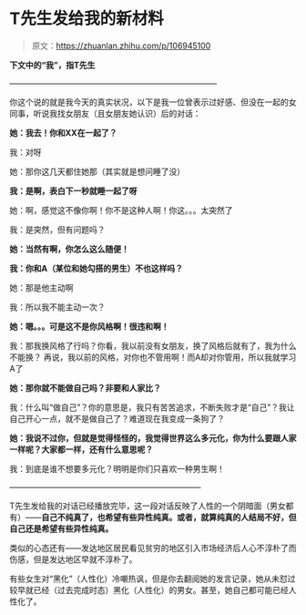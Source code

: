 # T先生发给我的新材料

> 原文：<https://zhuanlan.zhihu.com/p/106945100>

**下文中的“我”，指T先生**

——————————————————————————

你这个说的就是我今天的真实状况，以下是我一位曾表示过好感、但没在一起的女同事，听说我找女朋友（且女朋友她认识）后的对话：

**她：我去！你和XX在一起了？**

我：对呀

她：那你这几天都住她那（其实就是想问睡了没）

**我：是啊，表白下一秒就睡一起了呀**

她：啊，感觉这不像你啊！你不是这种人啊！你这。。。太突然了

我：是突然，但有问题吗？

**她：当然有啊，你怎么这么随便！**

**我：你和A（某位和她勾搭的男生）不也这样吗？**

她：那是他主动啊

我：所以我不能主动一次？

**她：嗯。。。可是这不是你风格啊！很违和啊！**

我：那我换风格了行吗？你看，我以前没有女朋友，换了风格后就有了，我为什么不能换？ 再说，我以前的风格，对你也不管用啊！而A却对你管用，所以我就学习A了

**她：那你就不能做自己吗？非要和人家比？**

我：什么叫“做自己”？你的意思是，我只有苦苦追求，不断失败才是“自己”？我让自己开心一点，就不是做自己了？难道现在我变成一条狗了？

**她：我说不过你，但就是觉得怪怪的，我觉得世界这么多元化，你为什么要跟人家一样呢？大家都一样，还有什么意思呢？**

我：到底是谁不想要多元化？明明是你们只喜欢一种男生啊！

————————————————————————

T先生发给我的对话已经播放完毕，这一段对话反映了人性的一个阴暗面（男女都有）——**自己不纯真了，也希望有些异性纯真。或者，就算纯真的人结局不好，但自己还是希望有些异性纯真。**

类似的心态还有——发达地区居民看见贫穷的地区引入市场经济后人心不淳朴了而伤感，但是发达地区早就不淳朴了。

有些女生对“黑化”（人性化）冷嘲热讽，但是你去翻阅她的发言记录，她从未怼过较早就已经（过去完成时态）黑化（人性化）的男女。甚至，她自己都可能已经人性化了。